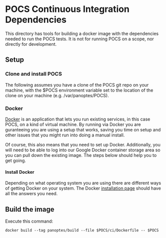 POCS Continuous Integration Dependencies
========================================

This directory has tools for building a docker image with the dependencies needed
to run the POCS tests. It is not for running POCS on a scope, nor directly for
development.

## Setup

### Clone and install POCS

The following assumes you have a clone of the POCS git repo on your machine,
with the $POCS environment variable set to the location of the clone on
your machine (e.g. /var/panoptes/POCS).

### Docker

[Docker](https://www.docker.com/what-docker) is an application that lets you run existing
services, in this case POCS, on a kind of virtual machine. By running via Docker you
are guranteeing you are using a setup that works, saving you time on setup and 
other issues that you might run into doing a manual install.

Of course, this also means that you need to set up Docker. Additionally, you will
need to be able to log into our Google Docker container storage area so you can pull
down the existing image. The steps below should help you to get going.

#### Install Docker

Depending on what operating system you are using there are different ways of getting
Docker on your system. The Docker [installation page](https://www.docker.com/community-edition) 
should have all the answers you need.

## Build the image

Execute this command:

```
docker build --tag panoptes/build --file $POCS/ci/Dockerfile -- $POCS
```

